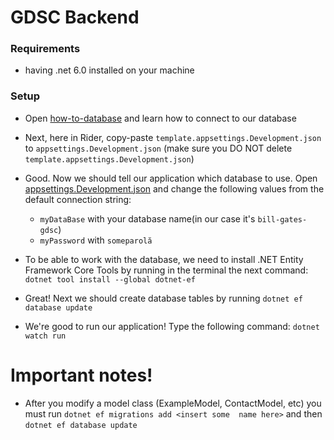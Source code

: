 # GDSC Backend

### Requirements

* having .net 6.0 installed on your machine

### Setup

* Open [how-to-database] and learn how to connect to our database

* Next, here in Rider, copy-paste `template.appsettings.Development.json` to `appsettings.Development.json` (make sure you DO NOT
  delete `template.appsettings.Development.json`)

* Good. Now we should tell our application which database to use. Open [appsettings.Development.json]
  and change the following values from the default connection string:
    * `myDataBase` with your database name(in our case it's `bill-gates-gdsc`)
    * `myPassword` with `someparolă`

* To be able to work with the database, we need to install .NET Entity Framework Core Tools by running in the terminal
  the next command: `dotnet tool install --global dotnet-ef`

* Great! Next we should create database tables by running `dotnet ef database update`

* We're good to run our application! Type the following command: `dotnet watch run`

# Important notes!

* After you modify a model class (ExampleModel, ContactModel, etc) you must
  run `dotnet ef migrations add <insert some  name here>` and then `dotnet ef database update`

[how-to-database]: https://youtrack.gdscupt.tech/youtrack/articles/GDSCA-A-6/How-to-connect-to-Databases-and-steal-our-data

[appsettings.Development.json]: appsettings.Development.json
